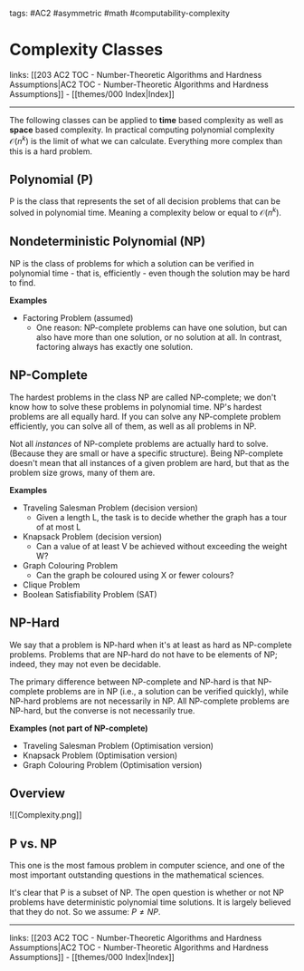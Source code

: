 tags: #AC2 #asymmetric #math #computability-complexity 

# Complexity Classes

links: [[203 AC2 TOC - Number-Theoretic Algorithms and Hardness Assumptions|AC2 TOC - Number-Theoretic Algorithms and Hardness Assumptions]] - [[themes/000 Index|Index]]

---

The following classes can be applied to **time** based complexity as well as **space** based complexity. In practical computing polynomial complexity $\mathcal{O}(n^k)$ is the limit of what we can calculate. Everything more complex than this is a hard problem.

## Polynomial (P)

P is the class that represents the set of all decision problems that can be solved in polynomial time. Meaning a complexity below or equal to $\mathcal{O}(n^k)$.

## Nondeterministic Polynomial (NP)

NP is the class of problems for which a solution can be verified in polynomial time - that is, efficiently - even though the solution may be hard to find.

**Examples**

- Factoring Problem (assumed)
	- One reason: NP-complete problems can have one solution, but can also have more than one solution, or no solution at all. In contrast, factoring always has exactly one solution.

## NP-Complete

The hardest problems in the class NP are called NP-complete; we don't know how to solve these problems in polynomial time. NP's hardest problems are all equally hard. If you can solve any NP-complete problem efficiently, you can solve all of them, as well as all problems in NP.

Not all _instances_ of NP-complete problems are actually hard to solve. (Because they are small or have a specific structure). Being NP-complete doesn't mean that all instances of a given problem are hard, but that as the problem size grows, many of them are. 

**Examples**

- Traveling Salesman Problem (decision version)
	- Given a length L, the task is to decide whether the graph has a tour of at most L
- Knapsack Problem (decision version)
	- Can a value of at least V be achieved without exceeding the weight W?
- Graph Colouring Problem
	- Can the graph be coloured using X or fewer colours?
- Clique Problem
- Boolean Satisfiability Problem (SAT)

## NP-Hard

We say that a problem is NP-hard when it's at least as hard as NP-complete problems.  Problems that are NP-hard do not have to be elements of NP; indeed, they may not even be decidable.

The primary difference between NP-complete and NP-hard is that NP-complete problems are in NP (i.e., a solution can be verified quickly), while NP-hard problems are not necessarily in NP. All NP-complete problems are NP-hard, but the converse is not necessarily true.

**Examples (not part of NP-complete)**

* Traveling Salesman Problem (Optimisation version)
* Knapsack Problem (Optimisation version)
* Graph Colouring Problem (Optimisation version)

## Overview

![[Complexity.png]]

## P vs. NP

This one is the most famous problem in computer science, and one of the most important outstanding questions in the mathematical sciences.

It's clear that P is a subset of NP. The open question is whether or not NP problems have deterministic polynomial time solutions. It is largely believed that they do not. So we assume: $P \neq NP$.

---
links: [[203 AC2 TOC - Number-Theoretic Algorithms and Hardness Assumptions|AC2 TOC - Number-Theoretic Algorithms and Hardness Assumptions]] - [[themes/000 Index|Index]]